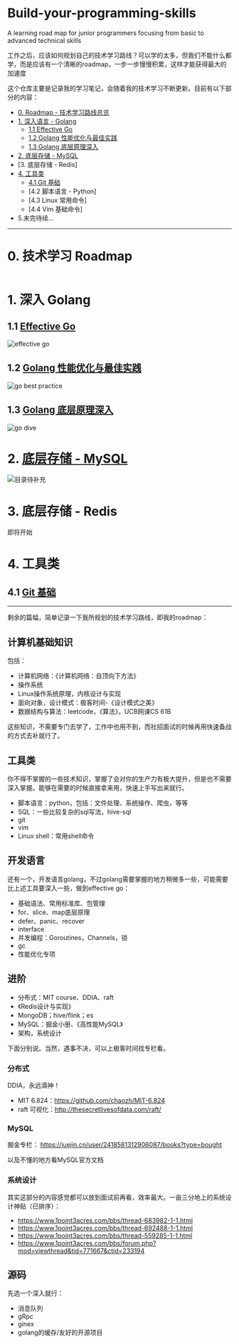 # Build-your-programming-skills
A learning road map for junior programmers focusing from basic to advanced technical skills

工作之后，应该如何规划自己的技术学习路线？可以学的太多，但我们不能什么都学，而是应该有一个清晰的roadmap，一步一步慢慢积累，这样才能获得最大的加速度

这个仓库主要是记录我的学习笔记，会随着我的技术学习不断更新。目前有以下部分的内容：

- [0. Roadmap - 技术学习路线总览](#技术学习-roadmap)
- [1. 深入语言 - Golang](#1-深入-golang)
    * [1.1 Effective Go](#1-1-effective-go)
    * [1.2 Golang 性能优化与最佳实践](#1-3-golang-性能优化与最佳实践)
    * [1.3 Golang 底层原理深入](#golang-底层原理深入)
- [2. 底层存储 - MySQL](#2-底层存储-mysql)
- [3. 底层存储 - Redis]
- [4. 工具类](#4-工具类)
    * [4.1 Git 基础](#4-1-git-基础)
    * [4.2 脚本语言 - Python]
    * [4.3 Linux 常用命令]
    * [4.4 Vim 基础命令]
- 5.未完待续...

--------

# 0. 技术学习 Roadmap
![]()

# 1. 深入 Golang
## 1.1 [Effective Go](./Effective-go.md)
![effective go](vx_images/1366745090961.png)

## 1.2 [Golang 性能优化与最佳实践](./Go-Best-Practice.md)
![go best practice](vx_images/1081346109387.png)

## 1.3 [Golang 底层原理深入](./Go-dive.md)
![go dive](vx_images/2944246097254.png)

# 2. [底层存储 - MySQL](./MySQL.md)
![目录待补充]()

# 3. 底层存储 - Redis
即将开始

# 4. 工具类
## 4.1 [Git 基础](./Git-basic.md)


------
剩余的篇幅，简单记录一下我所规划的技术学习路线，即我的roadmap：

## 计算机基础知识
包括：

- 计算机网络：《计算机网络：自顶向下方法》
- 操作系统
- Linux操作系统原理，内核设计与实现
- 面向对象，设计模式：极客时间-《设计模式之美》
- 数据结构与算法：leetcode，《算法》，UCB网课CS 61B

这些知识，不需要专门去学了，工作中也用不到，而社招面试的时候再用快速备战的方式去补就行了。

## 工具类
你不得不掌握的一些技术知识，掌握了会对你的生产力有极大提升，但是也不需要深入掌握。能够在需要的时候直接拿来用，快速上手写出来就行。

- 脚本语言：python，包括：文件处理、系统操作、爬虫，等等
- SQL：一些比较复杂的sql写法，hive-sql
- git
- vim
- Linux shell：常用shell命令

## 开发语言
还有一个，开发语言golang，不过golang需要掌握的地方稍微多一些，可能需要比上述工具要深入一些，做到effective go：

- 基础语法、常用标准库、包管理
- for、slice、map底层原理
- defer、panic、recover
- interface
- 并发编程：Goroutines，Channels，锁
- gc
- 性能优化专项

## 进阶

- 分布式：MIT course、DDIA、raft
- 《Redis设计与实现》
- MongoDB；hive/flink；es
- MySQL：掘金小册、《高性能MySQL》
- 架构，系统设计

下面分别说。当然，遇事不决，可以上极客时间找专栏看。
### 分布式
DDIA，永远滴神！
- MIT 6.824：https://github.com/chaozh/MIT-6.824
- raft 可视化：http://thesecretlivesofdata.com/raft/

### MySQL
掘金专栏：
https://juejin.cn/user/2418581312906087/books?type=bought

以及不懂的地方看MySQL官方文档

### 系统设计
其实这部分的内容感觉都可以放到面试前再看，效率最大。一亩三分地上的系统设计神贴（已排序）：

- https://www.1point3acres.com/bbs/thread-683982-1-1.html
- https://www.1point3acres.com/bbs/thread-692488-1-1.html
- https://www.1point3acres.com/bbs/thread-559285-1-1.html
- https://www.1point3acres.com/bbs/forum.php?mod=viewthread&tid=771667&ctid=233194

## 源码

先选一个深入就行：

- 消息队列
- gRpc
- ginex
- golang的缓存/友好的开源项目